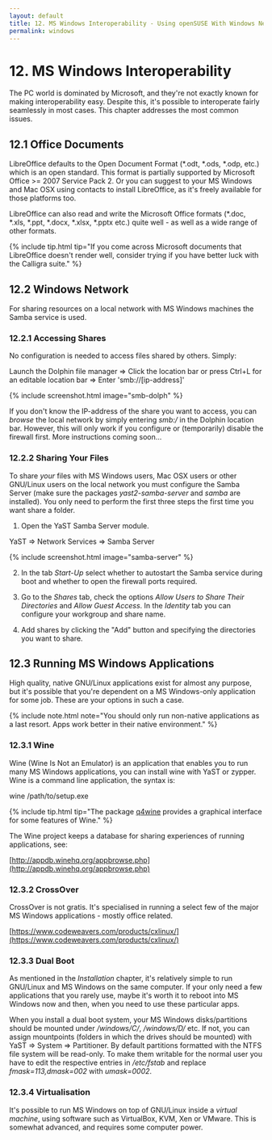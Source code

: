 ```yaml
---
layout: default
title: 12. MS Windows Interoperability - Using openSUSE With Windows Network, Documents and Running MS Windows Applications
permalink: windows
---
```


# 12. MS Windows Interoperability

The PC world is dominated by Microsoft, and they're not exactly known for making interoperability easy. Despite this, it's possible to interoperate fairly seamlessly in most cases. This chapter addresses the most common issues.

## 12.1 Office Documents

LibreOffice defaults to the Open Document Format (\*.odt, \*.ods, \*.odp, etc.) which is an open standard. This format is partially supported by Microsoft Office >= 2007 Service Pack 2. Or you can suggest to your MS Windows and Mac OSX using contacts to install LibreOffice, as it's freely available for those platforms too.

LibreOffice can also read and write the Microsoft Office formats (\*.doc, \*.xls, \*.ppt, \*.docx, \*.xlsx, \*.pptx etc.) quite well - as well as a wide range of other formats.

{% include tip.html tip="If you come across Microsoft documents that LibreOffice doesn't render well, consider trying if you have better luck with the Calligra suite." %}

## 12.2 Windows Network

For sharing resources on a local network with MS Windows machines the Samba service is used.

### 12.2.1 Accessing Shares

No configuration is needed to access files shared by others. Simply:

<div class="path">Launch the Dolphin file manager => Click the location bar or press Ctrl+L for an editable location bar => Enter 'smb://[ip-address]'</div><p></p>

{% include screenshot.html image="smb-dolph" %}

If you don't know the IP-address of the share you want to access, you can *browse* the local network by simply entering *smb:/* in the Dolphin location bar. However, this will only work if you configure or (temporarily) disable the firewall first. More instructions coming soon...

### 12.2.2 Sharing Your Files

To share *your* files with MS Windows users, Mac OSX users or other GNU/Linux users on the local network you must configure the Samba Server (make sure the packages *yast2-samba-server* and *samba* are installed). You only need to perform the first three steps the first time you want share a folder.

1) Open the YaST Samba Server module.

<div class="path">YaST =&gt; Network Services  =&gt; Samba Server</div><p></p>

{% include screenshot.html image="samba-server" %}

2) In the tab *Start-Up* select whether to autostart the Samba service during boot and whether to open the firewall ports required.

3) Go to the *Shares* tab, check the options *Allow Users to Share Their Directories* and *Allow Guest Access*. In the *Identity* tab you can configure your workgroup and share name.

4) Add shares by clicking the "Add" button and specifying the directories you want to share.

## 12.3 Running MS Windows Applications

High quality, native GNU/Linux applications exist for almost any purpose, but it's possible that you're dependent on a MS Windows-only application for some job. These are your options in such a case.

{% include note.html note="You should only run non-native applications as a last resort. Apps work better in their native environment." %}

### 12.3.1 Wine

Wine (Wine Is Not an Emulator) is an application that enables you to run many MS Windows applications, you can install wine with YaST or zypper. Wine is a command line application, the syntax is:

<div class="cl">wine /path/to/setup.exe</div><p></p>

{% include tip.html tip="The package [q4wine](http://sourceforge.net/projects/q4wine/) provides a graphical interface for some features of Wine." %}

The Wine project keeps a database for sharing experiences of running applications, see:

[http://appdb.winehq.org/appbrowse.php](http://appdb.winehq.org/appbrowse.php)

### 12.3.2 CrossOver

CrossOver is not gratis. It's specialised in running a select few of the major MS Windows applications - mostly office related.

[https://www.codeweavers.com/products/cxlinux/](https://www.codeweavers.com/products/cxlinux/)

### 12.3.3 Dual Boot

As mentioned in the *Installation* chapter, it's relatively simple to run GNU/Linux and MS Windows on the same computer. If your only need a few applications that you rarely use, maybe it's worth it to reboot into MS Windows now and then, when you need to use these particular apps.

When you install a dual boot system, your MS Windows disks/partitions should be mounted under */windows/C/*, */windows/D/* etc. If not, you can assign mountpoints (folders in which the drives should be mounted) with YaST => System => Partitioner. By default partitions formatted with the NTFS file system will be read-only. To make them writable for the normal user you have to edit the respective entries in */etc/fstab* and replace *fmask=113,dmask=002* with *umask=0002*.

### 12.3.4 Virtualisation

It's possible to run MS Windows on top of GNU/Linux inside a *virtual machine*, using software such as VirtualBox, KVM, Xen or VMware. This is somewhat advanced, and requires some computer power.
